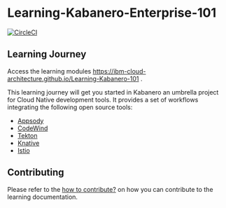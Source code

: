 # Learning-Kabanero-Enterprise-101
[![CircleCI](https://circleci.com/gh/ibm-cloud-architecture/Learning-Kabanero-101.svg?style=svg)](https://circleci.com/gh/ibm-cloud-architecture/Learning-Kabanero-101)


## Learning Journey
Access the learning modules https://ibm-cloud-architecture.github.io/Learning-Kabanero-101 .

This learning journey will get you started in Kabanero an umbrella project for Cloud Native development tools. It provides a set of workflows integrating the following open source tools:
- [Appsody](https://appsody.dev/)
- [CodeWind](https://codewind.dev)
- [Tekton](https://tekton.dev)
- [Knative](https://knative.dev/)
- [Istio](https://istio.io/)

## Contributing
Please refer to the [how to contribute?](CONTRIBUTING.md) on how you can contribute to the learning documentation.
